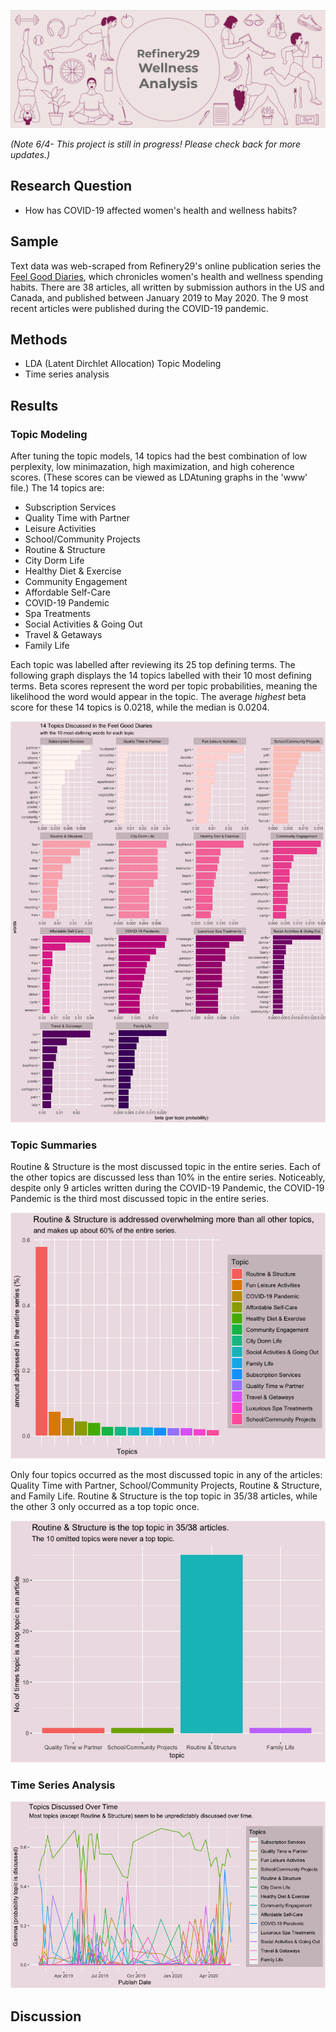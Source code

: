![header](www/header2.png)


*(Note 6/4- This project is still in progress! Please check back for more updates.)*

## Research Question
* How has COVID-19 affected women's health and wellness habits?

## Sample
Text data was web-scraped from Refinery29's online publication series the [Feel Good Diaries](https://www.refinery29.com/en-us/feel-good-diaries?utm_source=facebook.com&utm_medium=adsales&utm_campaign=ES_VenusVeraBradley/Venus&fbclid=IwAR0dbdfif3nApRxN4nrqJI-e7I0wfNaGJliSVc5-hg7n-hjatc3_hrxyo_M), which chronicles women's health and wellness spending habits. There are 38 articles, all written by submission authors in the US and Canada, and published between January 2019 to May 2020. The 9 most recent articles were published during the COVID-19 pandemic.

## Methods
* LDA (Latent Dirchlet Allocation) Topic Modeling
* Time series analysis

## Results

### Topic Modeling
After tuning the topic models, 14 topics had the best combination of low perplexity, low minimazation, high maximization, and high coherence scores. (These scores can be viewed as LDAtuning graphs in the 'www' file.) The 14 topics are:

* Subscription Services
* Quality Time with Partner
* Leisure Activities
* School/Community Projects
* Routine & Structure
* City Dorm Life
* Healthy Diet & Exercise
* Community Engagement
* Affordable Self-Care
* COVID-19 Pandemic
* Spa Treatments
* Social Activities & Going Out
* Travel & Getaways
* Family Life

Each topic was labelled after reviewing its 25 top defining terms. The following graph displays the 14 topics labelled with their 10 most defining terms. Beta scores represent the word per topic probabilities, meaning the likelihood the word would appear in the topic. The average *highest* beta score for these 14 topics is 0.0218, while the median is 0.0204. 



![topics](www/Rplot01.png)

### Topic Summaries

Routine & Structure is the most discussed topic in the entire series. Each of the other topics are discussed less than 10% in the entire series. Noticeably, despite only 9 articles written during the COVID-19 Pandemic, the COVID-19 Pandemic is the third most discussed topic in the entire series. 

![top_topics](www/Rplot02.png)

Only four topics occurred as the most discussed topic in any of the articles: Quality Time with Partner, School/Community Projects, Routine & Structure, and Family Life.  Routine & Structure is the top topic in 35/38 articles, while the other 3 only occurred as a top topic once.

![top_topics2](www/routine_structure_top_topic.png)

### Time Series Analysis
![topics_over_time](www/topics_over_time.png)

## Discussion
